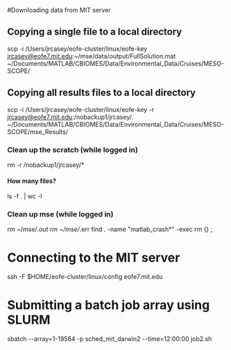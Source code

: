#Downloading data from MIT server
## Copying a single file to a local directory
scp -i /Users/jrcasey/eofe-cluster/linux/eofe-key jrcasey@eofe7.mit.edu:~/mse/data/output/FullSolution.mat ~/Documents/MATLAB/CBIOMES/Data/Environmental_Data/Cruises/MESO-SCOPE/

## Copying all results files to a local directory
scp -i /Users/jrcasey/eofe-cluster/linux/eofe-key -r jrcasey@eofe7.mit.edu:/nobackup1/jrcasey/. ~/Documents/MATLAB/CBIOMES/Data/Environmental_Data/Cruises/MESO-SCOPE/mse_Results/

### Clean up the scratch (while logged in)
rm -r /nobackup1/jrcasey/*
#### How many files?
ls -f . | wc -l
### Clean up mse (while logged in)
rm ~/mse/*.out
rm ~/mse/*.err
find . -name "matlab_crash*" -exec rm {} \;

# Connecting to the MIT server
ssh -F $HOME/eofe-cluster/linux/config eofe7.mit.edu

# Submitting a batch job array using SLURM
sbatch --array=1-19584 -p sched_mit_darwin2 --time=12:00:00 job2.sh